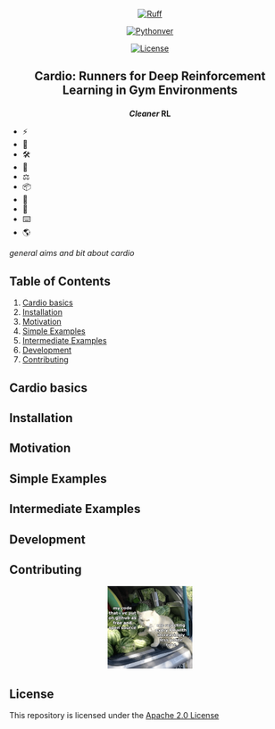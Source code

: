 
<div align="center">

[![Ruff](https://img.shields.io/endpoint?url=https://raw.githubusercontent.com/astral-sh/ruff/main/assets/badge/v2.json)](https://github.com/astral-sh/ruff)

[![Pythonver](https://img.shields.io/badge/License-Apache%202.0-orange.svg)](https://www.python.org/doc/versions/)

[![License](https://img.shields.io/badge/python-3.10-blue)](https://github.com/mmcaulif/GymCardio/blob/main/LICENSE.txt)

</div>

<h2 align="center">
    <p>Cardio: Runners for Deep Reinforcement Learning in Gym Environments</p>
</h2>

<div align="center">

**_Cleaner_ RL**

</div>

<!-- Overview -->
- ⚡️ 
- 🐍 
- 🛠️ 
- 🤝 
- ⚖️ 
- 📦 
- 🔧 
- 📏 
- ⌨️ 
- 🌎 

_general aims and bit about cardio_
<!-- End overview -->

## Table of Contents
1. [Cardio basics](#cardio-basics)
1. [Installation](#installation)
1. [Motivation](#motivation)
1. [Simple Examples](#simple-examples)
1. [Intermediate Examples](#intermediate-examples)
1. [Development](#development)
1. [Contributing](#contributing)

## Cardio basics

## Installation

## Motivation

## Simple Examples

## Intermediate Examples

## Development

## Contributing
<!-- You'll need to change the relative path once making this the actual readme -->
<p align="center">
    <a href="images/cat_pr_image.jpg">
        <img src="images/cat_pr_image.jpg" alt="Cat pull request image" width="30%"/>
    </a>
</p>

## License
This repository is licensed under the [Apache 2.0 License](https://github.com/mmcaulif/GymCardio/blob/main/LICENSE.txt)
